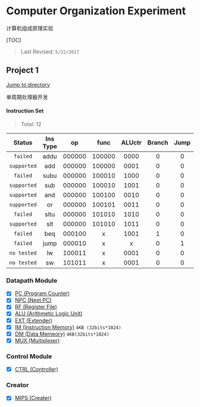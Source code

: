 # Computer Organization Experiment

计算机组成原理实验

[TOC]

> Last Revised: `5/22/2017`

## Project 1

[Jump to directory](Project_1/)

单周期处理器开发

#### Instruction Set

> Total: 12

| Status 	| Ins Type 	| op 	| func 	| ALUctr 	| Branch	| Jump	| RegDst	| ALUSrc	| MemtoReg	| RegWr	| MemWr	| ExtOp	|
|:-------: 	|:--------:	|:------:	|:------:	|:------:	|:----: 	|:----: 	|:----: 	|:----: 	|:----: 	|:----: 	|:----: 	|:----: 	|
|`failed`	| addu 	| 000000 	| 100000 	| 0000 	| 0 	| 0 	| 1 	| 0 	| 0 	| 1 	| 0 	| x 	|
|`supported`	| add 	| 000000 	| 100000 	| 0001 	| 0 	| 0 	| 1 	| 0 	| 0 	| 1 	| 0 	| x 	|
|`failed`	| subu 	| 000000 	| 100010 	| 1000 	| 0 	| 0 	| 1 	| 0 	| 0 	| 1 	| 0 	| x 	|
|`supported`	| sub 	| 000000 	| 100010 	| 1001 	| 0 	| 0 	| 1 	| 0 	| 0 	| 1 	| 0 	| x 	|
|`supported`	| and 	| 000000 	| 100100 	| 0010 	| 0 	| 0 	| 1 	| 0 	| 0 	| 1 	| 0 	| x 	|
|`supported`	| or 	| 000000 	| 100101 	| 0011 	| 0 	| 0 	| 1 	| 0 	| 0 	| 1 	| 0 	| x 	|
|`failed`	| sltu 	| 000000 	| 101010 	| 1010 	| 0 	| 0 	| 1 	| 0 	| 0 	| 1 	| 0 	| x 	|
|`supported`	| slt 	| 000000 	| 101010 	| 1011 	| 0 	| 0 	| 1 	| 0 	| 0 	| 1 	| 0 	| x 	|
|`failed`	| beq 	| 000100 	| x 	| 1001 	| 1 	| 0 	| x 	| 0 	| x 	| 0 	| 0 	| x 	|
|`failed`	| jump 	| 000010 	| x 	| x 	| 0 	| 1 	| x 	| x 	| x 	| 0 	| 0 	| x 	|
|`no tested`	| lw 	| 100011 	| x 	| 0001 	| 0 	| 0 	| 0 	| 1 	| 1 	| 1 	| 0 	| 1 	|
|`no tested`	| sw 	| 101011 	| x 	| 0001 	| 0 	| 0 	| x 	| 1 	| x 	| 0 	| 1 	| 1 	|


### Datapath Module

- [x] [PC (Program Counter)](Project_1/datapath/pc.v)
- [x] [NPC (Next PC)](Project_1/datapath/npc.v)
- [x] [RF (Register File)](Project_1/datapath/rf.v)
- [x] [ALU (Arithmetic Logic Unit)](Project_1/datapath/alu.v)
- [x] [EXT (Extender)](Project_1/datapath/ext.v)
- [x] [IM (Instruction Memory)](Project_1/datapath/im.v) `4KB (32bits*1024)`
- [x] [DM (Data Memeory)](Project_1/datapath/dm.v) `4KB(32bits*1024)`
- [x] [MUX (Multiplexer)](Project_1/datapath/mux.v)

### Control Module

- [x] [CTRL (Controller)](Project_1/control/ctrl.v)

### Creator

- [x] [MIPS (Creater)](Project_1/mips.v)
